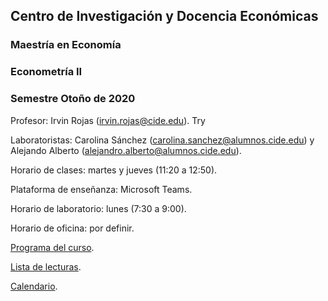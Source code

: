 ## Centro de Investigación y Docencia Económicas
### Maestría en Economía
### Econometría II
### Semestre Otoño de 2020

Profesor: Irvin Rojas (irvin.rojas@cide.edu). Try

Laboratoristas: Carolina Sánchez (carolina.sanchez@alumnos.cide.edu) y Alejando Alberto (alejandro.alberto@alumnos.cide.edu).

Horario de clases: martes y jueves (11:20 a 12:50).

Plataforma de enseñanza: Microsoft Teams.

Horario de laboratorio: lunes (7:30 a 9:00).

Horario de oficina: por definir.

[Programa del curso](https://github.com/rojasirvin/ECNII/blob/master/programa.md).

[Lista de lecturas](https://github.com/rojasirvin/ECNII/blob/master/lecturas.md).

[Calendario](https://github.com/rojasirvin/ECNII2020/blob/master/ECNII_calendario_otono_2020.pdf).
